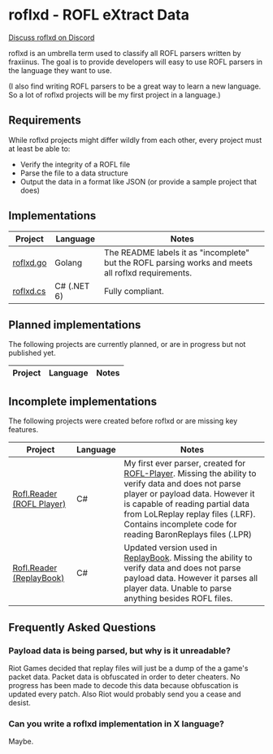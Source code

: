 # roflxd - ROFL eXtract Data

[Discuss roflxd on Discord](https://discord.com/invite/c33Rc5J)

roflxd is an umbrella term used to classify all ROFL parsers written by fraxiinus. The goal is to provide developers will easy to use ROFL parsers in the language they want to use.

(I also find writing ROFL parsers to be a great way to learn a new language. So a lot of roflxd projects will be my first project in a language.)

## Requirements

While roflxd projects might differ wildly from each other, every project must at least be able to:

* Verify the integrity of a ROFL file
* Parse the file to a data structure
* Output the data in a format like JSON (or provide a sample project that does)

## Implementations

| Project                                             | Language    | Notes                                                                                              |
| --------------------------------------------------- | ----------- | -------------------------------------------------------------------------------------------------- |
| [roflxd.go](https://github.com/fraxiinus/roflxd.go) | Golang      | The README labels it as "incomplete" but the ROFL parsing works and meets all roflxd requirements. |
| [roflxd.cs](https://github.com/fraxiinus/roflxd.cs) | C# (.NET 6) | Fully compliant. |

## Planned implementations

The following projects are currently planned, or are in progress but not published yet.

| Project   | Language | Notes                                                                     |
| --------- | -------- | ------------------------------------------------------------------------- |

## Incomplete implementations

The following projects were created before roflxd or are missing key features.

| Project                                                                                       | Language | Notes                                                                                                                                                                                                                                                                                                                     |
| --------------------------------------------------------------------------------------------- | -------- | ------------------------------------------------------------------------------------------------------------------------------------------------------------------------------------------------------------------------------------------------------------------------------------------------------------------------- |
| [Rofl.Reader (ROFL Player)](https://github.com/fraxiinus/ROFL-Player/tree/master/Rofl.Reader) | C#       | My first ever parser, created for [ROFL-Player](https://github.com/fraxiinus/ROFL-Player). Missing the ability to verify data and does not parse player or payload data. However it is capable of reading partial data from LoLReplay replay files (.LRF). Contains incomplete code for reading BaronReplays files (.LPR) |
| [Rofl.Reader (ReplayBook)](https://github.com/fraxiinus/ReplayBook/tree/master/Rofl.Reader)   | C#       | Updated version used in [ReplayBook](https://github.com/fraxiinus/ReplayBook). Missing the ability to verify data and does not parse payload data. However it parses all player data. Unable to parse anything besides ROFL files.                                                                                        |

## Frequently Asked Questions

### Payload data is being parsed, but why is it unreadable?

Riot Games decided that replay files will just be a dump of the a game's packet data. Packet data is obfuscated in order to deter cheaters. No progress has been made to decode this data because obfuscation is updated every patch. Also Riot would probably send you a cease and desist.

### Can you write a roflxd implementation in X language?

Maybe.
